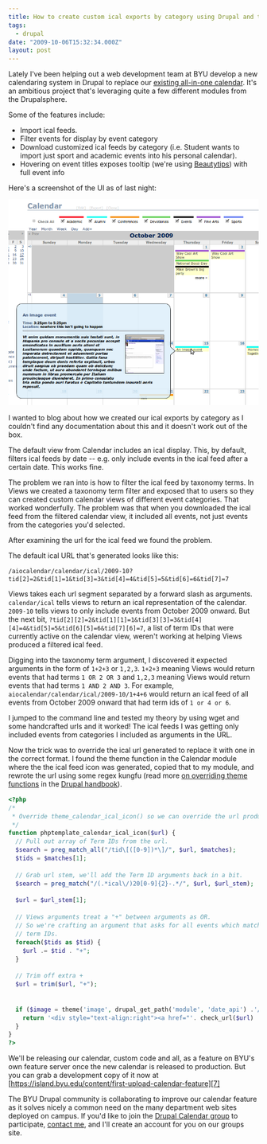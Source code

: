 ```yaml
---
title: How to create custom ical exports by category using Drupal and the Views and Calendar modules
tags:
  - drupal
date: "2009-10-06T15:32:34.000Z"
layout: post
---
```


Lately I've been helping out a web development team at BYU develop a new calendaring system in Drupal to replace our [existing all-in-one calendar][0]. It's an ambitious project that's leveraging quite a few different modules from the Drupalsphere.

Some of the features include:

- Import ical feeds.
- Filter events for display by event category
- Download customized ical feeds by category (i.e. Student wants to import just sport and academic events into his personal calendar).
- Hovering on event titles exposes tooltip (we're using [Beautytips][1]) with full event info

Here's a screenshot of the UI as of last night:

![](./tooltip.png)

I wanted to blog about how we created our ical exports by category as I couldn't find any documentation about this and it doesn't work out of the box.

The default view from Calendar includes an ical display. This, by default, filters ical feeds by date -- e.g. only include events in the ical feed after a certain date. This works fine.

The problem we ran into is how to filter the ical feed by taxonomy terms. In Views we created a taxonomy term filter and exposed that to users so they can created custom calendar views of different event categories. That worked wonderfully. The problem was that when you downloaded the ical feed from the filtered calendar view, it included all events, not just events from the categories you'd selected.

After examining the url for the ical feed we found the problem.

The default ical URL that's generated looks like this:

```
/aiocalendar/calendar/ical/2009-10?tid[2]=2&tid[1]=1&tid[3]=3&tid[4]=4&tid[5]=5&tid[6]=6&tid[7]=7
```

Views takes each url segment separated by a forward slash as arguments. `calendar/ical` tells views to return an ical representation of the calendar. `2009-10` tells views to only include events from October 2009 onward. But the next bit, `?tid[2][2]=2&tid[1][1]=1&tid[3][3]=3&tid[4][4]=4&tid[5]=5&tid[6][5]=6&tid[7][6]=7`, a list of term IDs that were currently active on the calendar view, weren't working at helping Views produced a filtered ical feed.

Digging into the taxonomy term argument, I discovered it expected arguments in the form of `1+2+3` or `1,2,3`. `1+2+3` meaning Views would return events that had terms `1 OR 2 OR 3` and `1,2,3` meaning Views would return events that had terms `1 AND 2 AND 3`. For example, `aiocalendar/calendar/ical/2009-10/1+4+6` would return an ical feed of all events from October 2009 onward that had term ids of `1 or 4 or 6`.

I jumped to the command line and tested my theory by using wget and some handcrafted urls and it worked! The ical feeds I was getting only included events from categories I included as arguments in the URL.

Now the trick was to override the ical url generated to replace it with one in the correct format. I found the theme function in the Calendar module where the the ical feed icon was generated, copied that to my module, and rewrote the url using some regex kungfu (read more [on overriding theme functions][3] in the [Drupal handbook][4]).

````php
<?php
/*
 * Override theme_calendar_ical_icon() so we can override the url produced.
 */
function phptemplate_calendar_ical_icon($url) {
  // Pull out array of Term IDs from the url.
  $search = preg_match_all("/tid\[([0-9])*\]/", $url, $matches);
  $tids = $matches[1];

  // Grab url stem, we'll add the Term ID arguments back in a bit.
  $search = preg_match("/(.*ical\/)20[0-9]{2}-.*/", $url, $url_stem);

  $url = $url_stem[1];

  // Views arguments treat a "+" between arguments as OR.
  // So we're crafting an argument that asks for all events which match one of the
  // term IDs.
  foreach($tids as $tid) {
    $url .= $tid . "+";
  }

  // Trim off extra +
  $url = trim($url, "+");


  if ($image = theme('image', drupal_get_path('module', 'date_api') .'/images/ical16x16.gif', t('Add to calendar'), t('Add to calendar'))) {
    return '<div style="text-align:right"><a href="'. check_url($url) .'" class="ical-icon" title="ical">'. $image .'</a></div>';
  }
}
?>
````

We'll be releasing our calendar, custom code and all, as a feature on BYU's own feature server once the new calendar is released to production. But you can grab a development copy of it now at [https://island.byu.edu/content/first-upload-calendar-feature][7]

The BYU Drupal community is collaborating to improve our calendar feature as it solves nicely a common need on the many department web sites deployed on campus. If you'd like to join the [Drupal Calendar group][5] to participate, [contact me][6], and I'll create an account for you on our groups site.


[0]: http://byunews.byu.edu/calendar/
[1]: http://www.lullabot.com/files/bt/bt-latest/DEMO/index.html
[3]: http://drupal.org/node/11811
[4]: http://drupal.org/handbooks
[5]: https://island.byu.edu/group/drupal-calendar
[6]: mailto:mathews.kyle@gmail.com
[7]: https://island.byu.edu/content/first-upload-calendar-feature
